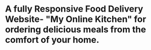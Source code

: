 # A fully Responsive Food Delivery Website- "My Online Kitchen" for ordering delicious meals from the comfort of your home.
